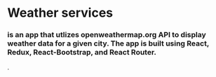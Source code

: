 # Weather services

### is an app that utlizes openweathermap.org API to display weather data for a given city. The app is built using React, Redux, React-Bootstrap, and React Router.

.

